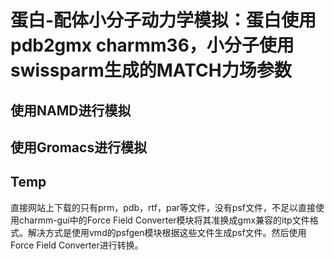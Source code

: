 # 蛋白-配体小分子动力学模拟：蛋白使用pdb2gmx charmm36，小分子使用swissparm生成的MATCH力场参数
## 使用NAMD进行模拟
## 使用Gromacs进行模拟
## Temp
直接网站上下载的只有prm，pdb，rtf，par等文件，没有psf文件，不足以直接使用charmm-gui中的Force Field Converter模块将其准换成gmx兼容的itp文件格式。解决方式是使用vmd的psfgen模块根据这些文件生成psf文件。然后使用Force Field Converter进行转换。  

## 